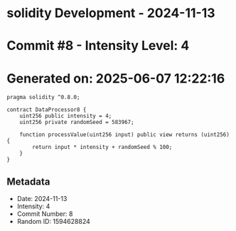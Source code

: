 ﻿# solidity Development - 2024-11-13
# Commit #8 - Intensity Level: 4
# Generated on: 2025-06-07 12:22:16
```solidity
pragma solidity ^0.8.0;

contract DataProcessor8 {
    uint256 public intensity = 4;
    uint256 private randomSeed = 583967;

    function processValue(uint256 input) public view returns (uint256) {
        return input * intensity + randomSeed % 100;
    }
}
```
## Metadata
- Date: 2024-11-13
- Intensity: 4
- Commit Number: 8
- Random ID: 1594628824
